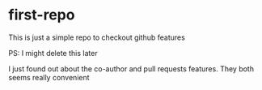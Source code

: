 # first-repo
This is just a simple repo to checkout github features

PS: I might delete this later

I just found out about the co-author and pull requests features. They both seems really convenient
